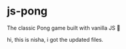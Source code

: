 # js-pong

The classic Pong game built with vanilla JS 🏓

hi, this is nisha, i got the updated files.
